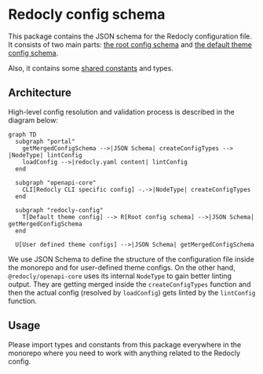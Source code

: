 # Redocly config schema

This package contains the JSON schema for the Redocly configuration file.
It consists of two main parts: [the root config schema](./src/root-config-schema.ts) and [the default theme config schema](./src/default-theme-config-schema.ts).

Also, it contains some [shared constants](./src/constants.ts) and types.

## Architecture

High-level config resolution and validation process is described in the diagram below:

```mermaid
graph TD
  subgraph "portal"
    getMergedConfigSchema -->|JSON Schema| createConfigTypes --> |NodeType| lintConfig
    loadConfig -->|redocly.yaml content| lintConfig
  end

  subgraph "openapi-core"
    CLI[Redocly CLI specific config] -.->|NodeType| createConfigTypes
  end

  subgraph "redocly-config"
    T[Default theme config] --> R[Root config schema] -->|JSON Schema| getMergedConfigSchema
  end

  U[User defined theme configs] -->|JSON Schema| getMergedConfigSchema
```

We use JSON Schema to define the structure of the configuration file inside the monorepo and for user-defined theme configs.
On the other hand, `@redocly/openapi-core` uses its internal `NodeType` to gain better linting output.
They are getting merged inside the `createConfigTypes` function and then the actual config (resolved by `loadConfig`) gets linted by the `lintConfig` function.

## Usage

Please import types and constants from this package everywhere in the monorepo where you need to work with anything related to the Redocly config.
